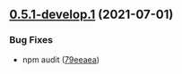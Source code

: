 ## [0.5.1-develop.1](https://github.com/hirosystems/clarity-lsp/compare/v0.5.0...v0.5.1-develop.1) (2021-07-01)


### Bug Fixes

* npm audit ([79eeaea](https://github.com/hirosystems/clarity-lsp/commit/79eeaea773b1443e5f947404e7bc3469a1b407b3))
